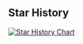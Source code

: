 ## Star History

[![Star History Chart](https://api.star-history.com/svg?repos=jby123/jby123&type=Date)](https://star-history.com/#jby123/jby123&Date)
